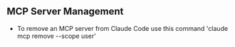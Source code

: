 ## MCP Server Management

- To remove an MCP server from Claude Code use this command 'claude mcp remove <name> --scope user'
